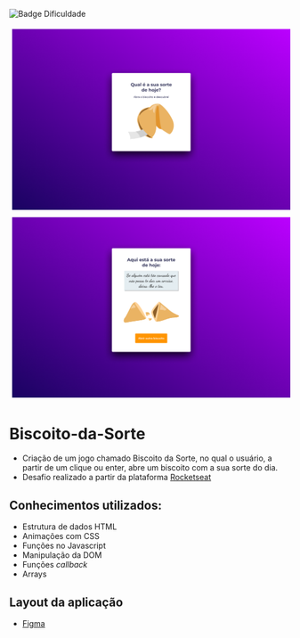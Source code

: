 <style>
   img[alt=Mockup] { width:500px; margin:5px; }
</style>

![Badge Dificuldade](https://img.shields.io/badge/dificuldade-intermediário-success)

![Mockup](./layout/Home.png)
![Mockup](./layout/Sorte.png)
# Biscoito-da-Sorte
- Criação de um jogo chamado Biscoito da Sorte, no qual o usuário, a partir de um clique ou enter, abre um biscoito com a sua sorte do dia.  
- Desafio realizado a partir da plataforma [Rocketseat](https://www.rocketseat.com.br/)  

## Conhecimentos utilizados:     

- Estrutura de dados HTML
- Animações com CSS
- Funções no Javascript
- Manipulação da DOM
- Funções *callback*
- Arrays    
  
## Layout da aplicação

- [Figma](https://www.figma.com/file/gESPUCrLnIFDT2XrCejpc7/Biscoito-da-Sorte?node-id=0%3A1&t=txUSjWZjby9hgHpX-0)

